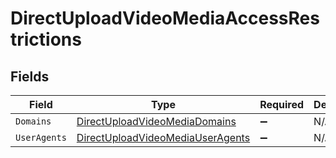 # DirectUploadVideoMediaAccessRestrictions


## Fields

| Field                                                                                         | Type                                                                                          | Required                                                                                      | Description                                                                                   |
| --------------------------------------------------------------------------------------------- | --------------------------------------------------------------------------------------------- | --------------------------------------------------------------------------------------------- | --------------------------------------------------------------------------------------------- |
| `Domains`                                                                                     | [DirectUploadVideoMediaDomains](../../Models/Requests/DirectUploadVideoMediaDomains.md)       | :heavy_minus_sign:                                                                            | N/A                                                                                           |
| `UserAgents`                                                                                  | [DirectUploadVideoMediaUserAgents](../../Models/Requests/DirectUploadVideoMediaUserAgents.md) | :heavy_minus_sign:                                                                            | N/A                                                                                           |